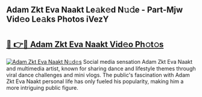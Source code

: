 ## Adam Zkt Eva Naakt Le𝚊k𝚎d N𝚞𝚍e - Part-Mjw Vid𝚎o Le𝚊ks Photos iVezY

# <h2><a href="http://fb9t60.evod.top/?m=Adam+Zkt+Eva+Naakt">🔗 👉🔴 Adam Zkt Eva Naakt Vid𝚎o Ph𝚘t𝚘s</a></h2>

[![Adam Zkt Eva Naakt N𝚞d𝚎s](https://i.imgur.com/8V9OHl7.gif)](http://fb9t60.evod.top/?m=Adam+Zkt+Eva+Naakt)
Social media sensation Adam Zkt Eva Naakt and multimedia artist, known for sharing dance and lifestyle themes through viral dance challenges and mini vlogs. The public's fascination with Adam Zkt Eva Naakt personal life has only fueled his popularity, making him a more intriguing public figure. 
